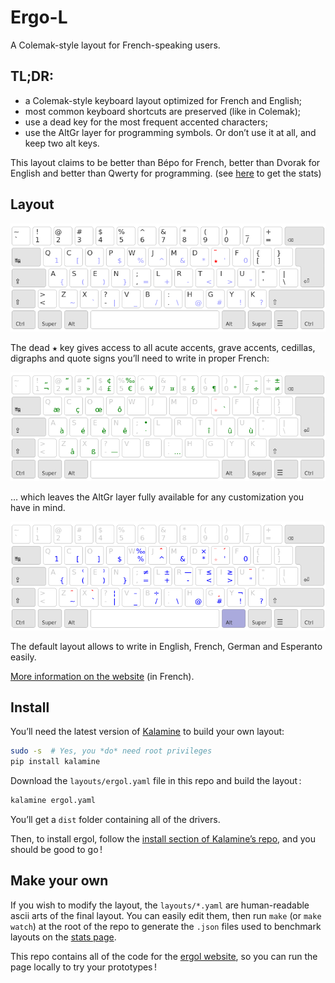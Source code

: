 Ergo-L
================================================================================

A Colemak-style layout for French-speaking users.


TL;DR:
--------------------------------------------------------------------------------

* a Colemak-style keyboard layout optimized for French and English;
* most common keyboard shortcuts are preserved (like in Colemak);
* use a dead key for the most frequent accented characters;
* use the AltGr layer for programming symbols. Or don’t use it at all, and keep two alt keys.

This layout claims to be better than Bépo for French, better than Dvorak for
English and better than Qwerty for programming. (see
[here](https://ergol.org/stats#/ergol/iso/en+fr) to get the stats)


Layout
--------------------------------------------------------------------------------

![base layout](img/ergol.png)

The dead <kbd>★</kbd> key gives access to all acute accents, grave accents, cedillas, digraphs and quote signs you’ll need to write in proper French:

![dead key layout](img/ergol_1dk.png)

… which leaves the AltGr layer fully available for any customization you have in mind.

![altgr layout](img/ergol_altgr.png)

The default layout allows to write in English, French, German and Esperanto easily.

[More information on the website](https://ergol.org) (in French).


Install
--------------------------------------------------------------------------------

You’ll need the latest version of [Kalamine](https://github.com/fabi1cazenave/kalamine) to build your own layout:

```bash
sudo -s  # Yes, you *do* need root privileges
pip install kalamine
```

Download the `layouts/ergol.yaml` file in this repo and build the layout :

```bash
kalamine ergol.yaml
```

You’ll get a `dist` folder containing all of the drivers.

Then, to install ergol, follow the [install section of Kalamine’s repo](https://github.com/fabi1cazenave/kalamine#install), and you should be good to go !

Make your own
--------------------------------------------------------------------------------

If you wish to modify the layout, the `layouts/*.yaml` are human-readable ascii
arts of the final layout. You can easily edit them, then run `make` (or `make
watch`) at the root of the repo to generate the `.json` files used to benchmark
layouts on the [stats page](https://ergol.org/stats#/ergol/iso/en+fr).

This repo contains all of the code for the [ergol website](https://ergol.org),
so you can run the page locally to try your prototypes !
